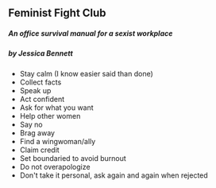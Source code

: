 ## Feminist Fight Club

##### An office survival manual for a sexist workplace

##### by Jessica Bennett

* Stay calm (I know easier said than done)
* Collect facts
* Speak up
* Act confident
* Ask for what you want
* Help other women
* Say no
* Brag away
* Find a wingwoman/ally
* Claim credit
* Set boundaried to avoid burnout
* Do not overapologize
* Don't take it personal, ask again and again when rejected
